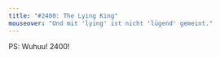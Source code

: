 ```yaml
---
title: "#2400: The Lying King"
mouseover: "Und mit 'lying' ist nicht 'lügend' gemeint."
---
```


PS: Wuhuu! 2400!
